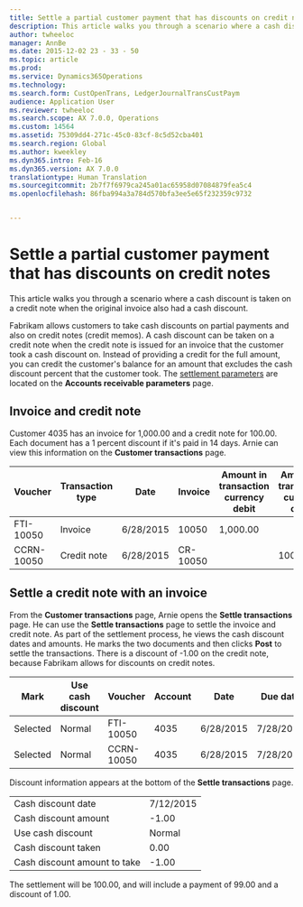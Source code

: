 ```yaml
---
title: Settle a partial customer payment that has discounts on credit notes
description: This article walks you through a scenario where a cash discount is taken on a credit note when the original invoice also had a cash discount.
author: twheeloc
manager: AnnBe
ms.date: 2015-12-02 23 - 33 - 50
ms.topic: article
ms.prod: 
ms.service: Dynamics365Operations
ms.technology: 
ms.search.form: CustOpenTrans, LedgerJournalTransCustPaym
audience: Application User
ms.reviewer: twheeloc
ms.search.scope: AX 7.0.0, Operations
ms.custom: 14564
ms.assetid: 75309dd4-271c-45c0-83cf-8c5d52cba401
ms.search.region: Global
ms.author: kweekley
ms.dyn365.intro: Feb-16
ms.dyn365.version: AX 7.0.0
translationtype: Human Translation
ms.sourcegitcommit: 2b7f7f6979ca245a01ac65958d07084879fea5c4
ms.openlocfilehash: 86fba994a3a784d570bfa3ee5e65f232359c9732


---
```


# <a name="settle-a-partial-customer-payment-that-has-discounts-on-credit-notes"></a>Settle a partial customer payment that has discounts on credit notes

This article walks you through a scenario where a cash discount is taken on a credit note when the original invoice also had a cash discount. 

Fabrikam allows customers to take cash discounts on partial payments and also on credit notes (credit memos). A cash discount can be taken on a credit note when the credit note is issued for an invoice that the customer took a cash discount on. Instead of providing a credit for the full amount, you can credit the customer's balance for an amount that excludes the cash discount percent that the customer took. The [settlement parameters](http://ax.help.dynamics.com/en/?p=246884) are located on the **Accounts receivable parameters** page.

## <a name="invoice-and-credit-note"></a>Invoice and credit note
Customer 4035 has an invoice for 1,000.00 and a credit note for 100.00. Each document has a 1 percent discount if it's paid in 14 days. Arnie can view this information on the **Customer transactions** page.

| Voucher    | Transaction type | Date      | Invoice  | Amount in transaction currency debit | Amount in transaction currency credit | Balance  | Currency |
|------------|------------------|-----------|----------|--------------------------------------|---------------------------------------|----------|----------|
| FTI-10050  | Invoice          | 6/28/2015 | 10050    | 1,000.00                             |                                       | 1,000.00 | USD      |
| CCRN-10050 | Credit note      | 6/28/2015 | CR-10050 |                                      | 100.00                                | -100.00  | USD      |

## <a name="settle-a-credit-note-with-an-invoice"></a>Settle a credit note with an invoice
From the **Customer transactions** page, Arnie opens the **Settle transactions** page. He can use the **Settle transactions** page to settle the invoice and credit note. As part of the settlement process, he views the cash discount dates and amounts. He marks the two documents and then clicks **Post** to settle the transactions. There is a discount of -1.00 on the credit note, because Fabrikam allows for discounts on credit notes.

| Mark     | Use cash discount | Voucher    | Account | Date      | Due date  | Invoice  | Amount in transaction currency | Currency | Amount to settle |
|----------|-------------------|------------|---------|-----------|-----------|----------|--------------------------------|----------|------------------|
| Selected | Normal            | FTI-10050  | 4035    | 6/28/2015 | 7/28/2015 | 10050    | 1,000.00                       | USD      | 990.00           |
| Selected | Normal            | CCRN-10050 | 4035    | 6/28/2015 | 7/28/2015 | CR-10050 | -100.00                        | USD      | -99.00           |

Discount information appears at the bottom of the **Settle transactions** page.

|                              |           |
|------------------------------|-----------|
| Cash discount date           | 7/12/2015 |
| Cash discount amount         | -1.00     |
| Use cash discount            | Normal    |
| Cash discount taken          | 0.00      |
| Cash discount amount to take | -1.00     |

The settlement will be 100.00, and will include a payment of 99.00 and a discount of 1.00.




<!--HONumber=Feb17_HO3-->


